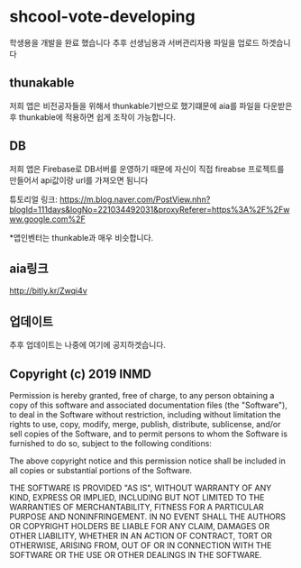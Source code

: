 # shcool-vote-developing
학생용을 개발을 완료 했습니다
추후 선생님용과 서버관리자용 파일을 업로드 하겟습니다
## thunakable
저희 앱은 비전공자들을 위해서 thunkable기반으로 했기떄문에 aia를 파일을 다운받은후 thunkable에 적용하면 쉽게 조작이 가능합니다.

## DB
저희 앱은 Firebase로 DB서버를 운영하기 때문에 자신이 직접 fireabse 프로젝트를 만들어서 api값이랑 url를 가져오면 됨니다
 
 튜토리얼 링크: https://m.blog.naver.com/PostView.nhn?blogId=111days&logNo=221034492031&proxyReferer=https%3A%2F%2Fwww.google.com%2F
 
 *앱인벤터는 thunkable과 매우 비슷합니다.

## aia링크
http://bitly.kr/Zwqi4v 

## 업데이트

추후 업데이트는 나중에 여기에 공지하겟습니다.

## Copyright (c) 2019 INMD

Permission is hereby granted, free of charge, to any person
obtaining a copy of this software and associated documentation
files (the "Software"), to deal in the Software without
restriction, including without limitation the rights to use,
copy, modify, merge, publish, distribute, sublicense, and/or sell
copies of the Software, and to permit persons to whom the
Software is furnished to do so, subject to the following
conditions:

The above copyright notice and this permission notice shall be
included in all copies or substantial portions of the Software.

THE SOFTWARE IS PROVIDED "AS IS", WITHOUT WARRANTY OF ANY KIND,
EXPRESS OR IMPLIED, INCLUDING BUT NOT LIMITED TO THE WARRANTIES
OF MERCHANTABILITY, FITNESS FOR A PARTICULAR PURPOSE AND
NONINFRINGEMENT. IN NO EVENT SHALL THE AUTHORS OR COPYRIGHT
HOLDERS BE LIABLE FOR ANY CLAIM, DAMAGES OR OTHER LIABILITY,
WHETHER IN AN ACTION OF CONTRACT, TORT OR OTHERWISE, ARISING
FROM, OUT OF OR IN CONNECTION WITH THE SOFTWARE OR THE USE OR
OTHER DEALINGS IN THE SOFTWARE.

